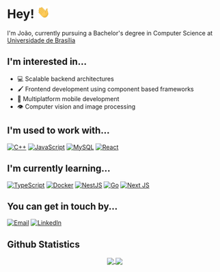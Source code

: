 # Hey! <img src="./img/wave.gif" width="30px">

I'm João, currently pursuing a Bachelor's degree in Computer Science at [Universidade de Brasília](http://unb.br)

## I'm interested in...

- &#128187; Scalable backend architectures
- &#128396; Frontend development using component based frameworks
- &#128241; Multiplatform mobile development
- &#128065; Computer vision and image processing

## I'm used to work with...

[![C++](https://img.shields.io/badge/c++-00599C.svg?style=flat-square&logo=c%2B%2B&logoColor=white)](https://isocpp.org/)
[![JavaScript](https://img.shields.io/badge/javascript-323330.svg?style=flat-square&logo=javascript&logoColor=F7DF1E)](https://www.ecma-international.org/)
[![MySQL](https://img.shields.io/badge/mysql-00000f.svg?style=flat-square&logo=mysql&logoColor=white)](https://www.mysql.com/)
[![React](https://img.shields.io/badge/react-20232a.svg?style=flat-square&logo=react&logoColor=61DAFB)](https://reactjs.org/)

## I'm currently learning...

[![TypeScript](https://img.shields.io/badge/typescript-%23007ACC.svg?style=flat-square&logo=typescript&logoColor=white)](https://www.typescriptlang.org/)
[![Docker](https://img.shields.io/badge/docker-%230db7ed.svg?style=flat-square&logo=docker&logoColor=white)](https://www.docker.com/)
[![NestJS](https://img.shields.io/badge/nestjs-%23E0234E.svg?style=flat-square&logo=nestjs&logoColor=white)](https://nestjs.com/)
[![Go](https://img.shields.io/badge/go-%2300ADD8.svg?style=flat-square&logo=go&logoColor=white)](https://go.dev/)
[![Next JS](https://img.shields.io/badge/nextjs-black?style=flat-square&logo=next.js&logoColor=white)](https://nextjs.org/)

## You can get in touch by...

[![Email](https://img.shields.io/badge/Email-D14836?style=flat-square&logo=gmail&logoColor=white)](mailto:jvcalassio@gmail.com)
[![LinkedIn](https://img.shields.io/badge/linkedin-%230077B5.svg?style=flat-square&logo=linkedin&logoColor=white)](https://www.linkedin.com/in/jvcalassio/)

## Github Statistics

<p align="center">
    <a href="https://github.com/anuraghazra/github-readme-stats">
        <img align="center" height="160" src="https://github-readme-stats.vercel.app/api?username=jvcalassio&count_private=true&hide=issues&show_icons=true&custom_title=Statistics">
    </a>
    <a href="https://github.com/anuraghazra/github-readme-stats">
        <img align="center" height="160" src="https://github-readme-stats.vercel.app/api/top-langs/?username=jvcalassio&layout=compact&hide=verilog">
    </a>
</p>

<!--
**jvcalassio/jvcalassio** is a ✨ _special_ ✨ repository because its `README.md` (this file) appears on your GitHub profile.

Here are some ideas to get you started:

- 🔭 I’m currently working on ...
- 🌱 I’m currently learning ...
- 👯 I’m looking to collaborate on ...
- 🤔 I’m looking for help with ...
- 💬 Ask me about ...
- 📫 How to reach me: ...
- 😄 Pronouns: ...
- ⚡ Fun fact: ...
-->
